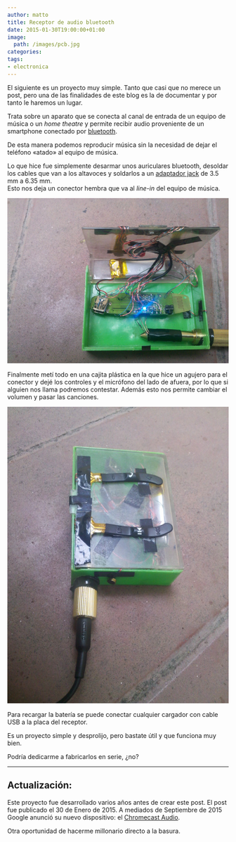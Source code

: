 ```yaml
---
author: matto
title: Receptor de audio bluetooth
date: 2015-01-30T19:00:00+01:00
image: 
  path: /images/pcb.jpg
categories:
tags:
- electronica
---
```


El siguiente es un proyecto muy simple. Tanto que casi que no merece un post, pero una de las finalidades de este blog es la de documentar y por tanto le haremos un lugar.

Trata sobre un aparato que se conecta al canal de entrada de un equipo de música o un _home theatre_ y permite recibir audio proveniente de un smartphone conectado por [bluetooth](https://www.bluetooth.com/Pages/what-is-bluetooth-technology.aspx).

De esta manera podemos reproducir música sin la necesidad de dejar el teléfono «atado» al equipo de música.

Lo que hice fue simplemente desarmar unos auriculares bluetooth, desoldar los cables que van a los altavoces y soldarlos a un [adaptador jack](https://headphonespares.sennheiser.co.uk/travel-headphones/cxc-700/jack-adapter---35mm-to-635mm-gold-plated.html) de 3.5 mm a 6.35 mm.  
Esto nos deja un conector hembra que va al _line-in_ del equipo de música.

![](/images/bt_receiver.jpg)

Finalmente metí todo en una cajita plástica en la que hice un agujero para el conector y dejé los controles y el micrófono del lado de afuera, por lo que si alguien nos llama podremos contestar. Además esto nos permite cambiar el volumen y pasar las canciones.

![](/images/bt_receiver2.jpg)

Para recargar la batería se puede conectar cualquier cargador con cable USB a la placa del receptor.

Es un proyecto simple y desprolijo, pero bastate útil y que funciona muy bien.

Podría dedicarme a fabricarlos en serie, ¿no?

* * *

## Actualización:

Este proyecto fue desarrollado varios años antes de crear este post. El post fue publicado el 30 de Enero de 2015. A mediados de Septiembre de 2015 Google anunció su nuevo dispositivo: el [Chromecast Audio](https://store.google.com/product/chromecast_audio).

Otra oportunidad de hacerme millonario directo a la basura.
